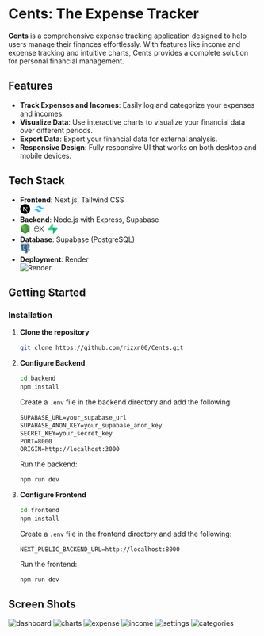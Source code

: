 
# Cents: The Expense Tracker

**Cents** is a comprehensive expense tracking application designed to help users manage their finances effortlessly. With features like income and expense tracking and intuitive charts, Cents provides a complete solution for personal financial management.

## Features

- **Track Expenses and Incomes**: Easily log and categorize your expenses and incomes.
- **Visualize Data**: Use interactive charts to visualize your financial data over different periods.
- **Export Data**: Export your financial data for external analysis.
- **Responsive Design**: Fully responsive UI that works on both desktop and mobile devices.

## Tech Stack

- **Frontend**: Next.js, Tailwind CSS  
    <img src="https://github.com/devicons/devicon/blob/master/icons/nextjs/nextjs-original.svg" title="Next.js" alt="Next.js" width="20" height="20"/>&nbsp;
    <img src="https://github.com/devicons/devicon/blob/master/icons/tailwindcss/tailwindcss-original.svg" title="Tailwind" alt="Tailwind" width="20" height="20"/>
- **Backend**: Node.js with Express, Supabase  
    <img src="https://github.com/devicons/devicon/blob/master/icons/nodejs/nodejs-original.svg" title="NodeJS" alt="NodeJS" width="20" height="20"/>&nbsp;
    <img src="https://github.com/devicons/devicon/blob/master/icons/express/express-original.svg" title="Express" alt="Express" width="20" height="20"/>&nbsp;
    <img src="https://github.com/devicons/devicon/blob/master/icons/supabase/supabase-original.svg" title="Supabase" alt="Supabase" width="20" height="20"/>
- **Database**: Supabase (PostgreSQL)  
    <img src="https://github.com/devicons/devicon/blob/master/icons/postgresql/postgresql-original.svg" title="PostgreSQL" alt="PostgreSQL" width="20" height="20"/>
- **Deployment**: Render  
    <img src="https://github.com/user-attachments/assets/58b528b3-6c0b-47d0-8c69-3818dafa636c" title="Render" alt="Render" width="20" height="20"/>

## Getting Started

### Installation

1. **Clone the repository**

   ```bash
   git clone https://github.com/rizxn00/Cents.git
   ```

2. **Configure Backend**

   ```bash
   cd backend
   npm install
   ```
   Create a `.env` file in the backend directory and add the following:
   ```env
   SUPABASE_URL=your_supabase_url
   SUPABASE_ANON_KEY=your_supabase_anon_key
   SECRET_KEY=your_secret_key
   PORT=8000
   ORIGIN=http://localhost:3000
   ```
   Run the backend:
   ```bash
   npm run dev
   ```

3. **Configure Frontend**

   ```bash
   cd frontend
   npm install
   ```
   Create a `.env` file in the frontend directory and add the following:
   ```env
   NEXT_PUBLIC_BACKEND_URL=http://localhost:8000
   ```
   Run the frontend:
   ```bash
   npm run dev
   ```

## Screen Shots
![dashboard](https://github.com/user-attachments/assets/596d1843-d89d-4829-b8dd-8864450f7045)
![charts](https://github.com/user-attachments/assets/d8d5f297-ab7d-4342-853d-0f8105e5f7d8)
![expense](https://github.com/user-attachments/assets/627c9afc-5bf4-41e2-b313-6a974894dfc3)
![income](https://github.com/user-attachments/assets/3e1bb817-5214-4b7a-8562-338347fb838f)
![settings](https://github.com/user-attachments/assets/86a33394-e1b2-4de4-96f0-dd019e7ca250)
![categories](https://github.com/user-attachments/assets/58ab06e6-5760-4994-ae8c-efde0e27973a)


